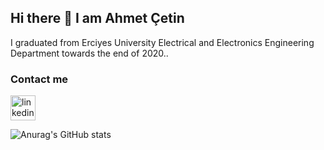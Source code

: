 ## Hi there 👋 I am Ahmet Çetin
I graduated from Erciyes University Electrical and Electronics Engineering Department towards the end of 2020..
### Contact me
[<img src='https://cdn.jsdelivr.net/npm/simple-icons@3.0.1/icons/linkedin.svg' alt='linkedin' height='40'>](https://www.linkedin.com/in/acetin7/)  

![Anurag's GitHub stats](https://github-readme-stats.vercel.app/api?username=ahmetcetin&show_icons=true&theme=radical)

